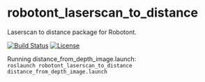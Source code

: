 # robotont\_laserscan\_to\_distance
Laserscan to distance package for Robotont.

[![Build Status](https://api.travis-ci.com/robotont/robotont_laserscan_to_distance.svg?branch=melodic-devel)](https://travis-ci.com/github/robotont/robotont_laserscan_to_distance)
[![License](https://img.shields.io/badge/License-Apache%202.0-blue.svg)](https://opensource.org/licenses/Apache-2.0)

Running distance_from_depth_image.launch:<br/>
```roslaunch robotont_laserscan_to_distance distance_from_depth_image.launch```
